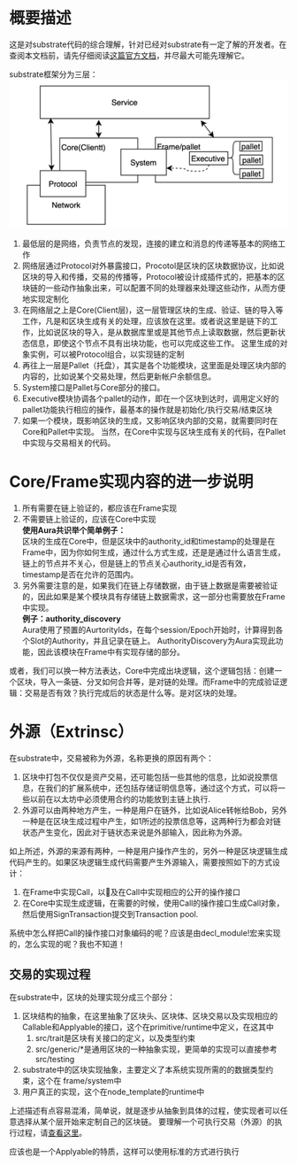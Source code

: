 # 概要描述
   这是对substrate代码的综合理解，针对已经对substrate有一定了解的开发者。在查阅本文档前，请先仔细阅读[这篇官方文档](https://substrate.dev/docs/en/)，并尽最大可能先理解它。
   
   substrate框架分为三层：  
![](substrate_top.png)   
1. 最低层的是网络，负责节点的发现，连接的建立和消息的传递等基本的网络工作  
2. 网络层通过Protocol对外暴露接口，Procotol是区块的区块数据协议，比如说区块的导入和传播，交易的传播等，Protocol被设计成插件式的，把基本的区块链的一些动作抽象出来，可以配置不同的处理器来处理这些动作，从而方便地实现定制化  
3. 在网络层之上是Core(Client层)，这一层管理区块的生成、验证、链的导入等工作，凡是和区块生成有关的处理，应该放在这里。或者说这里是链下的工作，比如说区块的导入，是从数据库里或是其他节点上读取数据，然后更新状态信息，即使这个节点不具有出块功能，也可以完成这些工作。 这里生成的对象实例，可以被Protocol组合，以实现链的定制  
4. 再往上一层是Pallet（托盘），其实是各个功能模块，这里面是处理区块内部的内容的，比如说某个交易处理，然后更新帐户余额信息。  
5. System接口是Pallet与Core部分的接口。  
6. Executive模块协调各个pallet的动作，即在一个区块到达时，调用定义好的pallet功能执行相应的操作，最基本的操作就是初始化/执行交易/结束区块
7. 如果一个模块，既影响区块的生成，又影响区块内部的交易，就需要同时在Core和Pallet中实现。 当然，在Core中实现与区块生成有关的代码，在Pallet中实现与交易相关的代码。  

# Core/Frame实现内容的进一步说明
1. 所有需要在链上验证的，都应该在Frame实现
2. 不需要链上验证的，应该在Core中实现  
**使用Aura共识举个简单例子：**  
区块的生成在Core中，但是区块中的authority_id和timestamp的处理是在Frame中，因为你如何生成，通过什么方式生成，还是是通过什么语言生成，链上的节点并不关心，但是链上的节点关心authority_id是否有效，timestamp是否在允许的范围内。  
3. 另外需要注意的是，如果我们在链上存储数据，由于链上数据是需要被验证的，因此如果是某个模块具有存储链上数据需求，这一部分也需要放在Frame中实现。   
**例子：authority_discovery**  
Aura使用了预置的AurtorityIds，在每个session/Epoch开始时，计算得到各个Slot的Authority，并且记录在链上。 AuthorityDiscovery为Aura实现此功能，因此该模块在Frame中有实现存储的部分。
 
 或者，我们可以换一种方法表达，Core中完成出块逻辑，这个逻辑包括：创建一个区块，导入一条链、分叉如何合并等，是对链的处理。而Frame中的完成验证逻辑：交易是否有效？执行完成后的状态是什么等。是对区块的处理。

 # 外源（Extrinsc）
在substrate中，交易被称为外源，名称更换的原因有两个：
 1. 区块中打包不仅仅是资产交易，还可能包括一些其他的信息，比如说投票信息，在我们的扩展系统中，还包括存储证明信息等，通过这个方式，可以将一些以前在以太坊中必须使用合约的功能放到主链上执行.
 2. 外源可以由两种地方产生，一种是用户在链外，比如说Alice转帐给Bob，另外一种是在区块生成过程中产生，如1所述的投票信息等，这两种行为都会对链状态产生变化，因此对于链状态来说是外部输入，因此称为外源。  
 
如上所述，外源的来源有两种，一种是用户操作产生的，另外一种是区块逻辑生成代码产生的。如果区块逻辑生成代码需要产生外源输入，需要按照如下的方式设计：  
 1. 在Frame中实现Call，以及在Call中实现相应的公开的操作接口
 2. 在Core中实现生成逻辑，在需要的时候，使用Call的操作接口生成Call对象，然后使用SignTransaction提交到Transaction pool.

系统中怎么样把Call的操作接口对象编码的呢？应该是由decl_module!宏来实现的，怎么实现的呢？我也不知道！


## 交易的实现过程
在substrate中，区块的处理实现分成三个部分：
1. 区块结构的抽象，在这里抽象了区块头、区块体、区块交易以及实现相应的Callable和Applyable的接口，这个在primitive/runtime中定义，在这其中
   1. src/trait是区块有关接口的定义，以及类型约束
   2. src/generic/*是通用区块的一种抽象实现，更简单的实现可以直接参考 src/testing
2. substrate中的区块实现抽象，主要定义了本系统实现所需的的数据类型约束，这个在 frame/system中
3. 用户真正的实现，这个在node_template的runtime中

上述描述有点容易混淆，简单说，就是逐步从抽象到具体的过程，使实现者可以任意选择从某个层开始来定制自己的区块链。 要理解一个可执行交易（外源）的执行过程，请[查看这里](../../../Substrate代码研究/substrate框架/交易的执行过程.md)。


应该也是一个Applyable的特质，这样可以使用标准的方式进行执行